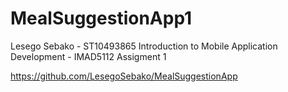 # MealSuggestionApp1

Lesego Sebako - ST10493865
Introduction to Mobile Application Development - IMAD5112
Assigment 1 

https://github.com/LesegoSebako/MealSuggestionApp
